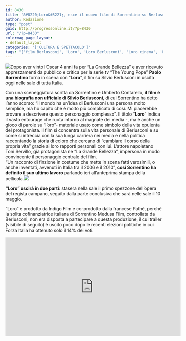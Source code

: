 ```yaml
---
id: 8430
title: '&#8220;Loro&#8221;, esce il nuovo film di Sorrentino su Berlusconi'
author: Redazione
type: "post"
guid: http://progressonline.it/?p=8430
url: "/?p=8430"
colormag_page_layout:
- default_layout
categories: "['CULTURA E SPETTACOLO']"
tags: "['film Berlusconi', 'Loro', 'Loro Berlusconi', 'Loro cinema', 'Loro Sorrentino', 'Loro trailer']"
---
```


![](https://progressonline.it/wp-content/uploads/2018/04/Loro_Paolo-Sorrentino_Teaser-Trailer-1024x682-300x200.jpg)Dopo aver vinto l’Oscar 4 anni fa per “La Grande Bellezza” e aver ricevuto apprezzamenti da pubblico e critica per la serie tv “The Young Pope” **Paolo Sorrentino** torna in scena con “**Loro**“, il fim su Silvio Berlusconi in uscita oggi nelle sale di tutta Italia.

Con una sceneggiatura scritta da Sorrentino e Umberto Contarello, **il film è una biografia non ufficiale di Silvio Berlusconi**, di cui Sorrentino ha detto l’anno scorso: “Il mondo ha un’idea di Berlusconi una persona molto semplice, ma ho capito che è molto più complicato di così. Mi piacerebbe provare a descrivere questo personaggio complesso”. Il titolo “**Loro**” indica il vasto entourage che ruota intorno al magnate dei media -, ma è anche un gioco di parole su “l’oro”- materiale usato come simbolo della vita opulenta del protagonista. Il film si concentra sulla vita personale di Berlusconi e su come si intreccia con la sua lunga carriera nei media e nella politica raccontando la storia di coloro che cercano di “cambiare il corso della propria vita” grazie ai loro rapporti personali con lui. L’attore napoletano Toni Servillo, già protagonista ne “La Grande Bellezza”, impersona in modo convincente il personaggio centrale del film.  
“Un racconto di finzione in costume che mette in scena fatti verosimili, o anche inventati, avvenuti in Italia tra il 2006 e il 2010”, **così Sorrentino ha definito il suo ultimo lavoro** parlando ieri all’anteprima stampa della pellicola.![](https://progressonline.it/wp-content/uploads/2018/04/Toni-Servillo-in-Loro-di-Paolo-Sorrentino-300x150.jpg)

**“Loro” uscirà in due parti**: stasera nella sale il primo spezzone dell’opera del regista campano, seguito dalla parte conclusiva che sarà nelle sale il 10 maggio.

“Loro” è prodotto da Indigo Film e co-prodotto dalla francese Pathé, perché la solita cofinanziatrice italiana di Sorrentino Medusa Film, controllata da Berlusconi, non era disposta a partecipare a questa produzione, il cui trailer (visibile di seguito) è uscito poco dopo le recenti elezioni politiche in cui Forza Italia ha ottenuto solo il 14% dei voti.

<center><iframe allowfullscreen="allowfullscreen" frameborder="0" height="315" loading="lazy" src="https://www.youtube.com/embed/sH5jUMx0uek" width="560"></iframe></center>